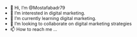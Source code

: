 - 👋 Hi, I’m @Mostafabadr79
- 👀 I’m interested in digital marketing.
- 🌱 I’m currently learning digital marketing.
- 💞️ I’m looking to collaborate on digital marketing strategies 
- 📫 How to reach me ...

<!---
Mostafabadr79/Mostafabadr79 is a ✨ special ✨ repository because its `README.md` (this file) appears on your GitHub profile.
You can click the Preview link to take a look at your changes.
--->
